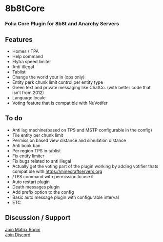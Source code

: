 # 8b8tCore
### Folia Core Plugin for 8b8t and Anarchy Servers
## Features
* Homes / TPA 
* Help command
* Elytra speed limiter
* Anti-illegal 
* Tablist 
* Change the world your in (ops only)
* Entity perk chunk limit control per entity type
* Green text and private messaging like ChatCo. (with better code that isn't from 2012)
* Language locale
* Voting feature that is compatible with NuVotifer

## To do
* Anti lag machine(based on TPS and MSTP configurable in the config)
* Tile entity per chunk limit
* Permission based view distance and simulation distance
* Anti book ban
* Per region TPS in tablist
* Fix entity limiter
* Fix bugs related to anti illegal
* Actually get the voting part of the plugin working by adding votifier thats compatible with https://minecraftservers.org
* /TPS command with permission to use it
* Auto restart plugin
* Death messages plugin
* Add prefix option to the config
* Basic auto message plugin with configurable interval
* ETC

## Discussion / Support
<a href="https://matrix.to/#/#xera:matrix.xera.ca">Join Matrix Room</a>
<br>
<a href="https://discord.gg/EgfXQtUz5e"> Join Discord</a>
